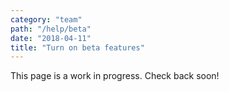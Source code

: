 ```yaml
---
category: "team"
path: "/help/beta"
date: "2018-04-11"
title: "Turn on beta features"
---
```


This page is a work in progress. Check back soon!
